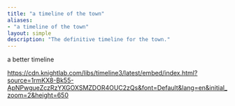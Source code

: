 ```yaml
---
title: "a timeline of the town"
aliases:
- "a timeline of the town"
layout: simple
description: "The definitive timeline for the town."
---
```


a better timeline

https://cdn.knightlab.com/libs/timeline3/latest/embed/index.html?source=1rmKX8-Bk55-ApNPwgueZczRzYXGOXSMZDOR4OUC2zQs&font=Default&lang=en&initial_zoom=2&height=650
